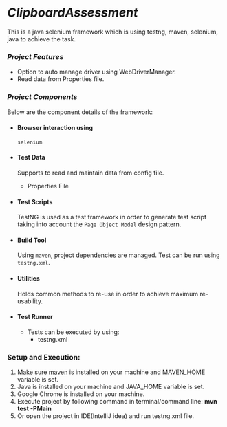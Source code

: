 # _ClipboardAssessment_
This is a java selenium framework which is using testng, maven, selenium, java to achieve the task.

### _Project Features_

- Option to auto manage driver using WebDriverManager.
- Read data from Properties file.

### _Project Components_
Below are the component details of the framework:

- #### Browser interaction using
  `selenium`

- #### Test Data
  Supports to read and maintain data from config file.
    -  Properties File

-   #### Test Scripts
    TestNG is used as a test framework in order to generate test script taking into account the `Page Object Model` design pattern.

-   #### Build Tool
    Using `maven`, project dependencies are managed. Test can be run using `testng.xml`.

-   #### Utilities
    Holds common methods to re-use in order to achieve maximum re-usability.

-   #### Test Runner
    -   Tests can be executed by using:
        - testng.xml

### Setup and Execution:
1. Make sure [maven](https://maven.apache.org/install.html) is installed on your machine and MAVEN_HOME variable is set.
2. Java is installed on your machine and JAVA_HOME variable is set. 
3. Google Chrome is installed on your machine.
4. Execute project by following command in terminal/command line: **mvn test -PMain**
5. Or open the project in IDE(IntelliJ idea) and run testng.xml file.
